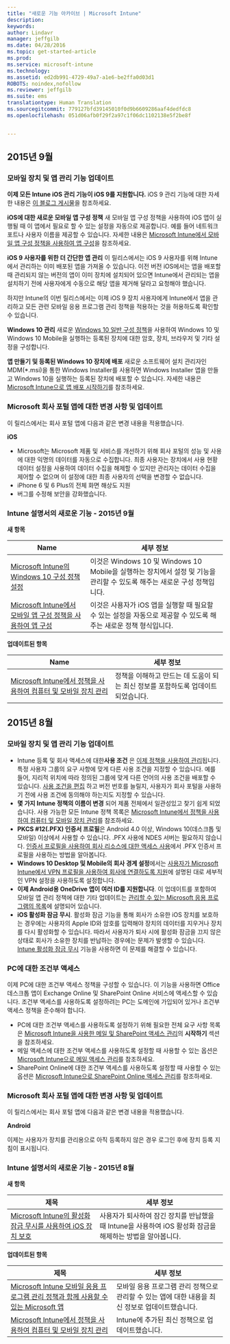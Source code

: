 ```yaml
---
title: "새로운 기능 아카이브 | Microsoft Intune"
description: 
keywords: 
author: Lindavr
manager: jeffgilb
ms.date: 04/28/2016
ms.topic: get-started-article
ms.prod: 
ms.service: microsoft-intune
ms.technology: 
ms.assetid: ed2db991-4729-49a7-a1e6-be2ffa0d03d1
ROBOTS: noindex,nofollow
ms.reviewer: jeffgilb
ms.suite: ems
translationtype: Human Translation
ms.sourcegitcommit: 779127bfd39145010f0d9b6609286aaf4dedfdc8
ms.openlocfilehash: 051d06afb0f29f2a97c1f06dc1102138e5f2be8f


---
```



## 2015년 9월
### 모바일 장치 및 앱 관리 기능 업데이트
**이제 모든 Intune iOS 관리 기능이 iOS 9를 지원합니다.** iOS 9 관리 기능에 대한 자세한 내용은 [이 블로그 게시물](http://blogs.technet.com/b/microsoftintune/archive/2015/09/09/day-zero-support-for-ios-9-with-intune.aspx)을 참조하세요.

**iOS에 대한 새로운 모바일 앱 구성 정책** 새 모바일 앱 구성 정책을 사용하여 iOS 앱이 실행될 때 이 앱에서 필요로 할 수 있는 설정을 자동으로 제공합니다. 예를 들어 네트워크 포트나 사용자 이름을 제공할 수 있습니다. 자세한 내용은 [Microsoft Intune에서 모바일 앱 구성 정책을 사용하여 앱 구성](https://technet.microsoft.com/library/mt481447.aspx)을 참조하세요.

**iOS 9 사용자를 위한 더 간단한 앱 관리**
 이 릴리스에서는 iOS 9 사용자를 위해 Intune에서 관리하는 이미 배포된 앱을 가져올 수 있습니다. 이전 버전 iOS에서는 앱을 배포할 때 관리되지 않는 버전의 앱이 이미 장치에 설치되어 있으면 Intune에서 관리되는 앱을 설치하기 전에 사용자에게 수동으로 해당 앱을 제거해 달라고 요청해야 했습니다.

 하지만 Intune의 이번 릴리스에서는 이제 iOS 9 장치 사용자에게 Intune에서 앱을 관리하고 모든 관련 모바일 응용 프로그램 관리 정책을 적용하는 것을 허용하도록 확인할 수 있습니다.

 **Windows 10 관리** 새로운 [Windows 10 일반 구성 정책](https://technet.microsoft.com/library/mt404697.aspx)을 사용하여 Windows 10 및 Windows 10 Mobile을 실행하는 등록된 장치에 대한 암호, 장치, 브라우저 및 기타 설정을 구성합니다.

 **앱 만들기 및 등록된 Windows 10 장치에 배포** 새로운 소프트웨어 설치 관리자인 MDM(&#42;.msi)을 통한 Windows Installer를 사용하면 Windows Installer 앱을 만들고 Windows 10을 실행하는 등록된 장치에 배포할 수 있습니다. 자세한 내용은 [Microsoft Intune으로 앱 배포 시작하기](https://technet.microsoft.com/library/dn646955.aspx)를 참조하세요.

### Microsoft 회사 포털 앱에 대한 변경 사항 및 업데이트
이 릴리스에서는 회사 포털 앱에 다음과 같은 변경 내용을 적용했습니다.

**iOS**
* Microsoft는 Microsoft 제품 및 서비스를 개선하기 위해 회사 포털의 성능 및 사용에 대한 익명의 데이터를 자동으로 수집합니다. 최종 사용자는 장치에서 사용 현황 데이터 설정을 사용하여 데이터 수집을 해제할 수 있지만 관리자는 데이터 수집을 제어할 수 없으며 이 설정에 대한 최종 사용자의 선택을 변경할 수 없습니다.
* iPhone 6 및 6 Plus의 전체 화면 해상도 지원
* 버그를 수정해 보안을 강화했습니다.

### Intune 설명서의 새로운 기능 - 2015년 9월
**새 항목**

|Name|세부 정보|
|----|--------|
|[Microsoft Intune의 Windows 10 구성 정책 설정](https://technet.microsoft.com/library/mt404697.aspx)|이것은 Windows 10 및 Windows 10 Mobile을 실행하는 장치에서 설정 및 기능을 관리할 수 있도록 해주는 새로운 구성 정책입니다.
| [Microsoft Intune에서 모바일 앱 구성 정책을 사용하여 앱 구성](https://technet.microsoft.com/library/mt481447.aspx)|이것은 사용자가 iOS 앱을 실행할 때 필요할 수 있는 설정을 자동으로 제공할 수 있도록 해주는 새로운 정책 형식입니다. |

**업데이트된 항목**

|Name|세부 정보|
|----|-------|
|[Microsoft Intune에서 정책을 사용하여 컴퓨터 및 모바일 장치 관리](https://technet.microsoft.com/library/dn743712.aspx)|정책을 이해하고 만드는 데 도움이 되는 최신 정보를 포함하도록 업데이트되었습니다.|

## 2015년 8월
### 모바일 장치 및 앱 관리 기능 업데이트
* Intune 등록 및 회사 액세스에 대한**사용 조건** 은 [이제 정책을 사용하여 관리](https://technet.microsoft.com/library/mt405893.aspx)됩니다. 특정 사용자 그룹의 요구 사항에 맞게 다른 사용 조건을 지정할 수 있습니다. 예를 들어, 지리적 위치에 따라 정의된 그룹에 맞게 다른 언어의 사용 조건을 배포할 수 있습니다. [사용 조건을 편집](https://technet.microsoft.com/library/mt405893.aspx#BKMK_TCVers) 하고 버전 번호를 늘릴지, 사용자가 회사 포털을 사용하기 전에 사용 조건에 동의해야 하는지도 지정할 수 있습니다.
* **몇 가지 Intune 정책의 이름이 변경** 되어 제품 전체에서 일관성있고 찾기 쉽게 되었습니다. 사용 가능한 모든 Intune 정책 목록은 [Microsoft Intune에서 정책을 사용하여 컴퓨터 및 모바일 장치 관리](https://technet.microsoft.com/library/dn743712.aspx)를 참조하세요.
* **PKCS #12(.PFX) 인증서 프로필**은 Android 4.0 이상, Windows 10(데스크톱 및 모바일) 이상에서 사용할 수 있습니다. .PFX 사용에 NDES 서버는 필요하지 않습니다. [인증서 프로필을 사용하여 회사 리소스에 대한 액세스 사용](http://technet.microsoft.com/library/dn818904.aspx)에서 .PFX 인증서 프로필을 사용하는 방법을 알아봅니다.
* **Windows 10 Desktop 및 Mobile의 회사 경계 설정**에서는 [사용자가 Microsoft Intune에서 VPN 프로필을 사용하여 회사에 연결하도록 지원](https://technet.microsoft.com/library/dn818905.aspx)에 설명된 대로 세부적인 VPN 설정을 사용하도록 설정합니다.
* **이제 Android용 OneDrive 앱이 여러 ID를 지원합니다**. 이 업데이트를 포함하여 모바일 앱 관리 정책에 대한 기타 업데이트는 [관리할 수 있는 Microsoft 응용 프로그램의 목록](https://technet.microsoft.com/library/dn708489.aspx)에 설명되어 있습니다.
* **iOS 활성화 잠금 무시**. 활성화 잠금 기능을 통해 회사가 소유한 iOS 장치를 보호하는 경우에는 사용자의 Apple ID와 암호를 입력해야 장치의 데이터를 지우거나 장치를 다시 활성화할 수 있습니다. 따라서 사용자가 퇴사 시에 활성화 잠금을 끄지 않은 상태로 회사가 소유한 장치를 반납하는 경우에는 문제가 발생할 수 있습니다. [Intune 활성화 잠금 무시](https://technet.microsoft.com/library/mt414176.aspx) 기능을 사용하면 이 문제를 해결할 수 있습니다.

### PC에 대한 조건부 액세스
이제 PC에 대한 조건부 액세스 정책을 구성할 수 있습니다. 이 기능을 사용하면 Office 데스크톱 앱이 Exchange Online 및 SharePoint Online 서비스에 액세스할 수 있습니다.
조건부 액세스를 사용하도록 설정하려는 PC는 도메인에 가입되어 있거나 조건부 액세스 정책을 준수해야 합니다.
* PC에 대한 조건부 액세스를 사용하도록 설정하기 위해 필요한 전체 요구 사항 목록은 [Microsoft Intune을 사용한 메일 및 SharePoint 액세스 관리](http://technet.microsoft.com/library/dn818907)의 **시작하기** 섹션을 참조하세요.
* 메일 액세스에 대한 조건부 액세스를 사용하도록 설정할 때 사용할 수 있는 옵션은 [Microsoft Intune으로 메일 액세스 관리](https://technet.microsoft.com/library/dn705841.aspx)를 참조하세요.
* SharePoint Online에 대한 조건부 액세스를 사용하도록 설정할 때 사용할 수 있는 옵션은 [Microsoft Intune으로 SharePoint Online 액세스 관리](https://technet.microsoft.com/library/dn705844.aspx)를 참조하세요.

### Microsoft 회사 포털 앱에 대한 변경 사항 및 업데이트
이 릴리스에서는 회사 포털 앱에 다음과 같은 변경 내용을 적용했습니다.

**Android**

이제는 사용자가 장치를 관리용으로 아직 등록하지 않은 경우 로그인 후에 장치 등록 지침이 표시됩니다.

### Intune 설명서의 새로운 기능 - 2015년 8월
**새 항목**

|제목|세부 정보|
|-----|-------|
|[Microsoft Intune의 활성화 잠금 무시를 사용하여 iOS 장치 보호](https://technet.microsoft.com/library/mt414176.aspx)|사용자가 퇴사하여 잠긴 장치를 반납했을 때 Intune을 사용하여 iOS 활성화 잠금을 해제하는 방법을 알아봅니다.|

**업데이트된 항목**

|제목|세부 정보|
|-----|-------|
|[Microsoft Intune 모바일 응용 프로그램 관리 정책과 함께 사용할 수 있는 Microsoft 앱](https://technet.microsoft.com/library/dn708489.aspx)|모바일 응용 프로그램 관리 정책으로 관리할 수 있는 앱에 대한 내용을 최신 정보로 업데이트했습니다.
|[Microsoft Intune에서 정책을 사용하여 컴퓨터 및 모바일 장치 관리](http://technet.microsoft.com/library/dn743712.aspx)|Intune에 추가된 최신 정책으로 업데이트했습니다.|
<!---
## July 2015
July updates for Intune are limited to behind-the-scenes enhancements that allow us to continue providing you with a high-quality service experience. New features are not included in this service update.

### Intune Onboarding benefit
Microsoft offers the Intune Onboarding benefit for eligible plans. The Onboarding benefit lets you work remotely with Microsoft specialists to get your Intune environment ready for use. For more information, see [Microsoft Intune Onboarding benefit description](https://technet.microsoft.com/library/mt228266.aspx)
### Changes and updates to Microsoft Company Portal apps
The following changes have been made to the company portal apps in this release.

**Android**

Microsoft automatically collects anonymous data about the performance and use of the company portal to improve Microsoft products and services. End users can turn off data collection by using the Usage Data setting on their device, but administrators have no control over the data collection and cannot change the end user’s selection for this setting.--->



<!--HONumber=Jun16_HO4-->


